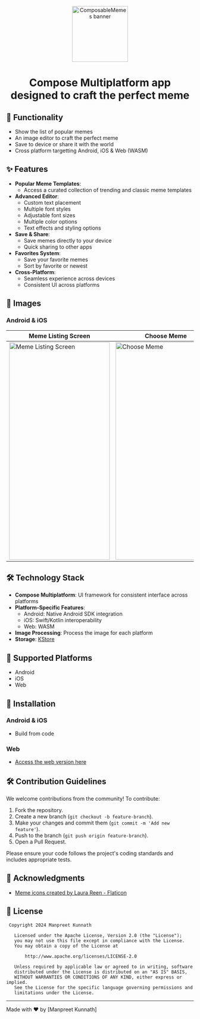 <div align="center">

  <a href="https://github.com/anuraghazra/github-readme-stats">
    <picture>
      <img alt="ComposableMemes banner" src="https://github.com/user-attachments/assets/53b35a60-c993-4903-9189-c77272db1375" height="150">
    </picture>
  </a>
  <h1>Compose Multiplatform app <br />designed to craft the perfect meme</h1>
</div>

## 📱 Functionality
- Show the list of popular memes
- An image editor to craft the perfect meme
- Save to device or share it with the world
- Cross platform targetting Android, iOS & Web (WASM)

## ✨ Features

- **Popular Meme Templates**:
  - Access a curated collection of trending and classic meme templates
- **Advanced Editor**:
  - Custom text placement
  - Multiple font styles
  - Adjustable font sizes
  - Multiple color options
  - Text effects and styling options
- **Save & Share**:
  - Save memes directly to your device
  - Quick sharing to other apps
- **Favorites System**:
  - Save your favorite memes
  - Sort by favorite or newest
- **Cross-Platform**:
  - Seamless experience across devices
  - Consistent UI across platforms

## 📸 Images

### Android & iOS
| Meme Listing Screen | Choose Meme | Meme Editor Screen | 
| -- | -- | -- |
| <img src="https://github.com/user-attachments/assets/ad6767fc-7baa-4398-b744-d11c0488639a" alt="Meme Listing Screen" width="270" height="585" />|<img src="https://github.com/user-attachments/assets/d5414630-eaa3-4cce-8f6b-08e47405cb04" alt="Choose Meme" width="270" height="585" />| <img src="https://github.com/user-attachments/assets/15b9f622-747b-424f-8a55-86782302de3b" alt="Meme Editor Screen" width="270" height="585" />|

## 🛠️ Technology Stack

- **Compose Multiplatform**: UI framework for consistent interface across platforms
- **Platform-Specific Features**:
  - Android: Native Android SDK integration
  - iOS: Swift/Kotlin interoperability
  - Web: WASM
- **Image Processing**: Process the image for each platform
- **Storage**: [KStore](https://github.com/xxfast/KStore)

## 📱 Supported Platforms

- Android
- iOS
- Web

## 🔄 Installation

### Android & iOS
- Build from code

### Web
- [Access the web version here](https://meme.manpreet.fyi/)

## 🛠️ Contribution Guidelines

We welcome contributions from the community! To contribute:

1. Fork the repository.
2. Create a new branch (`git checkout -b feature-branch`).
3. Make your changes and commit them (`git commit -m 'Add new feature'`).
4. Push to the branch (`git push origin feature-branch`).
5. Open a Pull Request.

Please ensure your code follows the project's coding standards and includes appropriate tests.

## 🙏 Acknowledgments

- [Meme icons created by Laura Reen - Flaticon](https://www.flaticon.com/free-icons/meme)

## 📄 License

```text
 Copyright 2024 Manpreet Kunnath

   Licensed under the Apache License, Version 2.0 (the "License");
   you may not use this file except in compliance with the License.
   You may obtain a copy of the License at

       http://www.apache.org/licenses/LICENSE-2.0

   Unless required by applicable law or agreed to in writing, software
   distributed under the License is distributed on an "AS IS" BASIS,
   WITHOUT WARRANTIES OR CONDITIONS OF ANY KIND, either express or implied.
   See the License for the specific language governing permissions and
   limitations under the License.
```

---

Made with ❤️ by [Manpreet Kunnath]

